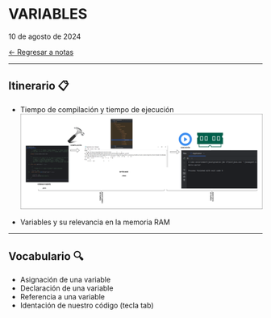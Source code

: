 # VARIABLES

10 de agosto de 2024 <br>

[← Regresar a notas](../../README.md) <br>

---

## Itinerario 📋
- Tiempo de compilación y tiempo de ejecución
  ![Compilación y ejecución](./images/compilation-and-execution.png)

- Variables y su relevancia en la memoria RAM

---

## Vocabulario 🔍
- Asignación de una variable
- Declaración de una variable
- Referencia a una variable
- Identación de nuestro código (tecla tab)